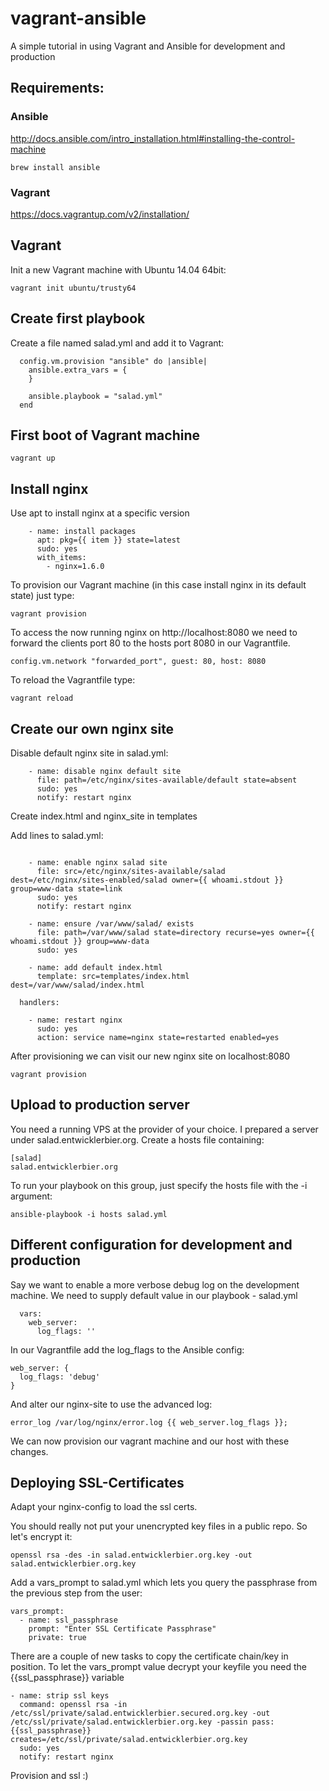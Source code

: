 vagrant-ansible
===============

A simple tutorial in using Vagrant and Ansible for development and production

## Requirements:

### Ansible
http://docs.ansible.com/intro_installation.html#installing-the-control-machine
```
brew install ansible
```

### Vagrant
https://docs.vagrantup.com/v2/installation/

## Vagrant

Init a new Vagrant machine with Ubuntu 14.04 64bit:
```
vagrant init ubuntu/trusty64
```

## Create first playbook
Create a file named salad.yml and add it to Vagrant:
```
  config.vm.provision "ansible" do |ansible|
    ansible.extra_vars = {
    }

    ansible.playbook = "salad.yml"
  end
```

## First boot of Vagrant machine
```
vagrant up
```

## Install nginx

Use apt to install nginx at a specific version
```
    - name: install packages
      apt: pkg={{ item }} state=latest
      sudo: yes
      with_items:
        - nginx=1.6.0
```

To provision our Vagrant machine (in this case install nginx in its default state) just type:
```
vagrant provision
```

To access the now running nginx on http://localhost:8080 we need to forward the clients port 80 to the hosts port 8080 in our Vagrantfile.
```
config.vm.network "forwarded_port", guest: 80, host: 8080

```
To reload the Vagrantfile type:
```
vagrant reload
```

## Create our own nginx site

Disable default nginx site in salad.yml:
```
    - name: disable nginx default site
      file: path=/etc/nginx/sites-available/default state=absent
      sudo: yes
      notify: restart nginx

```

Create index.html and nginx_site in templates

Add lines to salad.yml:
```

    - name: enable nginx salad site
      file: src=/etc/nginx/sites-available/salad dest=/etc/nginx/sites-enabled/salad owner={{ whoami.stdout }} group=www-data state=link
      sudo: yes
      notify: restart nginx

    - name: ensure /var/www/salad/ exists
      file: path=/var/www/salad state=directory recurse=yes owner={{ whoami.stdout }} group=www-data
      sudo: yes

    - name: add default index.html
      template: src=templates/index.html dest=/var/www/salad/index.html

  handlers:

    - name: restart nginx
      sudo: yes
      action: service name=nginx state=restarted enabled=yes

```

After provisioning we can visit our new nginx site on localhost:8080
```
vagrant provision
```

## Upload to production server

You need a running VPS at the provider of your choice. I prepared a server under salad.entwicklerbier.org.
Create a hosts file containing:
```
[salad]
salad.entwicklerbier.org
```

To run your playbook on this group, just specify the hosts file with the -i argument:
```
ansible-playbook -i hosts salad.yml
```

## Different configuration for development and production

Say we want to enable a more verbose debug log on the development machine.
We need to supply default value in our playbook - salad.yml
```
  vars:
    web_server:
      log_flags: ''
```

In our Vagrantfile add the log_flags to the Ansible config:
```
web_server: {
  log_flags: 'debug'
}
```

And alter our nginx-site to use the advanced log:
```
error_log /var/log/nginx/error.log {{ web_server.log_flags }};
```

We can now provision our vagrant machine and our host with these changes.

## Deploying SSL-Certificates

Adapt your nginx-config to load the ssl certs.

You should really not put your unencrypted key files in a public repo. So let's encrypt it:
```
openssl rsa -des -in salad.entwicklerbier.org.key -out salad.entwicklerbier.org.key
```

Add a vars_prompt to salad.yml which lets you query the passphrase from the previous step from the user:
```
vars_prompt:
  - name: ssl_passphrase
    prompt: "Enter SSL Certificate Passphrase"
    private: true
```

There are a couple of new tasks to copy the certificate chain/key in position.
To let the vars_prompt value decrypt your keyfile you need the {{ssl_passphrase}} variable
```
- name: strip ssl keys
  command: openssl rsa -in /etc/ssl/private/salad.entwicklerbier.secured.org.key -out /etc/ssl/private/salad.entwicklerbier.org.key -passin pass:{{ssl_passphrase}} creates=/etc/ssl/private/salad.entwicklerbier.org.key
  sudo: yes
  notify: restart nginx

```

Provision and ssl :)
